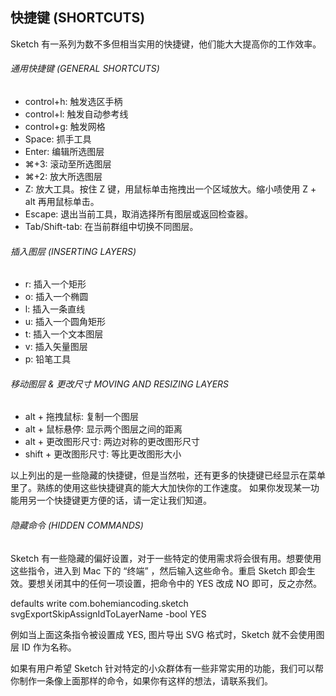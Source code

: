 ## 快捷键 (SHORTCUTS)
Sketch 有一系列为数不多但相当实用的快捷键，他们能大大提高你的工作效率。

###### 通用快捷键 (GENERAL SHORTCUTS)

- control+h: 触发选区手柄
- control+l: 触发自动参考线
- control+g: 触发网格
- Space: 抓手工具
- Enter: 编辑所选图层
- ⌘+3: 滚动至所选图层
- ⌘+2: 放大所选图层
- Z: 放大工具。按住 Z 键，用鼠标单击拖拽出一个区域放大。缩小啧使用 Z + alt 再用鼠标单击。 
- Escape: 退出当前工具，取消选择所有图层或返回检查器。
- Tab/Shift-tab: 在当前群组中切换不同图层。

###### 插入图层 (INSERTING LAYERS)
- r: 插入一个矩形
- o: 插入一个椭圆 
- l: 插入一条直线- u: 插入一个圆角矩形
- t: 插入一个文本图层
- v: 插入矢量图层 
- p: 铅笔工具

###### 移动图层 & 更改尺寸 MOVING AND RESIZING LAYERS- alt + 拖拽鼠标: 复制一个图层- alt + 鼠标悬停: 显示两个图层之间的距离
- alt + 更改图形尺寸: 两边对称的更改图形尺寸
- shift + 更改图形尺寸: 等比更改图形大小

以上列出的是一些隐藏的快捷键，但是当然啦，还有更多的快捷键已经显示在菜单里了。熟练的使用这些快捷键真的能大大加快你的工作速度。
如果你发现某一功能用另一个快捷键更方便的话，请一定让我们知道。

###### 隐藏命令 (HIDDEN COMMANDS)Sketch 有一些隐藏的偏好设置，对于一些特定的使用需求将会很有用。想要使用这些指令，进入到 Mac 下的 “终端” ，然后输入这些命令。重启 Sketch 即会生效。要想关闭其中的任何一项设置，把命令中的 YES 改成 NO 即可，反之亦然。
defaults write com.bohemiancoding.sketch svgExportSkipAssignIdToLayerName -bool YES

例如当上面这条指令被设置成 YES, 图片导出 SVG 格式时，Sketch 就不会使用图层 ID 作为名称。

如果有用户希望 Sketch 针对特定的小众群体有一些非常实用的功能，我们可以帮你制作一条像上面那样的命令，如果你有这样的想法，请联系我们。



